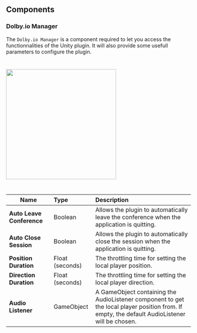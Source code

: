 ## Components
### Dolby.io Manager

The `Dolby.io Manager` is a component required to let you access the functionnalities of the Unity plugin. It will also provide some usefull parameters to configure the plugin.

<div style="text-align:left">
    <img style="padding:25px 0" src="~/images/components/dolbyiomanager.png" width="300px">
</div>

| Name | Type | Description  |
|---|:---|:---|
| **Auto Leave Conference** | Boolean | Allows the plugin to automatically leave the conference when the application is quitting. |
| **Auto Close Session** | Boolean | Allows the plugin to automatically close the session when the application is quitting. |
| **Position Duration** | Float (seconds) | The throttling time for setting the local player position. |
| **Direction Duration** | Float (seconds) | The throttling time for setting the local player direction. |
| **Audio Listener** | GameObject | A GameObject containing the AudioListener component to get the local player position from. If empty, the default AudioListener will be chosen. | 
